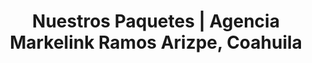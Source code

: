 ---
title: Nuestros Paquetes | Agencia Markelink Ramos Arizpe, Coahuila
description: "meta description"
draft: false
plans:
- title: Corto Plazo (1-3 Meses)
  subtitle: Campañas promocionales específicas, como promociones de temporada o eventos.
  price: 
  type: month
  features:
  button:
    label: Más Informacion
    link: "/contact"

- title: Mediano plazo (3-6 meses)
  subtitle: Optimización continua de la presencia en línea, incluyendo SEO y gestión de redes sociales.
  type: month
  recommended: true
  features:
  button:
    label: Más Informacion
    link: "/contact"

- title: Largo plazo (6 meses o más)
  subtitle: Desarrollo y ejecución de una estrategia integral de marketing digital.
  price: 
  type: month
  features:
  button:
    label: Más Informacion
    link: "/contact"

call_to_action:
  title: ¿Necesitas un plan más grande?
  content: Lorem ipsum dolor sit amet, consectetur adipiscing elit. Consequat tristique eget amet, tempus eu at consecttur.
  image: '/images/cta.png'
  button:
    enable: true
    label: "Contactanos"
    link: "/contact"
    
---